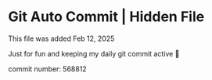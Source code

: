 # Git Auto Commit | Hidden File

This file was added Feb 12, 2025

Just for fun and keeping my daily git commit active 🤪

commit number: 568812
